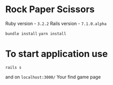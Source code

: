 # Rock Paper Scissors

Ruby version - `3.2.2`
Rails version - `7.1.0.alpha`

``bundle install``
``yarn install``

# To start application use
`rails s`

and on
``localhost:3000/``
Your find game page
